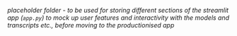 *placeholder folder - to be used for storing different sections of the streamlit app (`app.py`) to mock up user features and interactivity with the models and transcripts etc., before moving to the productionised app*